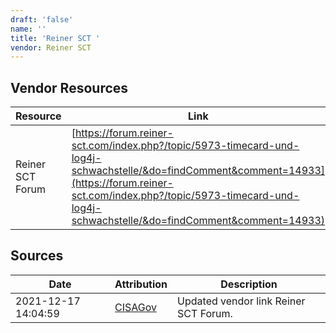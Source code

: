 ```yaml
---
draft: 'false'
name: ''
title: 'Reiner SCT '
vendor: Reiner SCT
---
```


## Vendor Resources
| Resource | Link |
| --- | --- |
| Reiner SCT Forum | [https://forum.reiner-sct.com/index.php?/topic/5973-timecard-und-log4j-schwachstelle/&do=findComment&comment=14933](https://forum.reiner-sct.com/index.php?/topic/5973-timecard-und-log4j-schwachstelle/&do=findComment&comment=14933) |



## Sources
| Date | Attribution | Description |
| --- | --- | --- |
| 2021-12-17 14:04:59 | [CISAGov](https://raw.githubusercontent.com/cisagov/log4j-affected-db/develop/README.md) | Updated vendor link Reiner SCT Forum.  |
